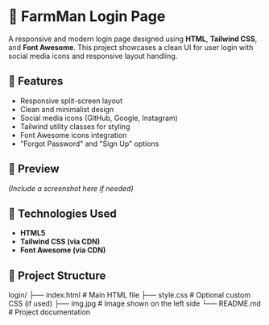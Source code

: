 # 🌿 FarmMan Login Page

A responsive and modern login page designed using **HTML**, **Tailwind CSS**, and **Font Awesome**. This project showcases a clean UI for user login with social media icons and responsive layout handling.

## 🚀 Features

- Responsive split-screen layout
- Clean and minimalist design
- Social media icons (GitHub, Google, Instagram)
- Tailwind utility classes for styling
- Font Awesome icons integration
- "Forgot Password" and "Sign Up" options

## 📸 Preview

*(Include a screenshot here if needed)*

## 🧾 Technologies Used

- **HTML5**
- **Tailwind CSS (via CDN)**
- **Font Awesome (via CDN)**

## 📁 Project Structure

login/
├── index.html # Main HTML file
├── style.css # Optional custom CSS (if used)
├── img.jpg # Image shown on the left side
└── README.md # Project documentation